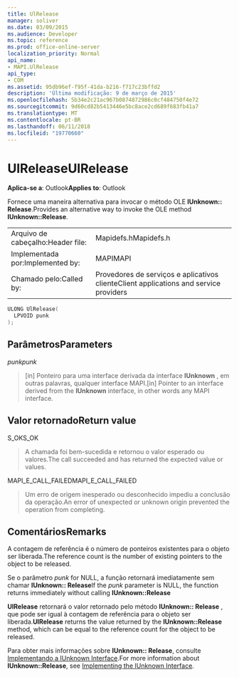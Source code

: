 ```yaml
---
title: UlRelease
manager: soliver
ms.date: 03/09/2015
ms.audience: Developer
ms.topic: reference
ms.prod: office-online-server
localization_priority: Normal
api_name:
- MAPI.UlRelease
api_type:
- COM
ms.assetid: 95db96ef-f95f-41da-b216-f717c23bffd2
description: 'Última modificação: 9 de março de 2015'
ms.openlocfilehash: 5b34e2c21ac967b0874872986c0cf484750f4e72
ms.sourcegitcommit: 9d60cd82b5413446e5bc8ace2cd689f683fb41a7
ms.translationtype: MT
ms.contentlocale: pt-BR
ms.lasthandoff: 06/11/2018
ms.locfileid: "19770660"
---
```

# <a name="ulrelease"></a><span data-ttu-id="85b41-103">UlRelease</span><span class="sxs-lookup"><span data-stu-id="85b41-103">UlRelease</span></span>

  
  
<span data-ttu-id="85b41-104">**Aplica-se a**: Outlook</span><span class="sxs-lookup"><span data-stu-id="85b41-104">**Applies to**: Outlook</span></span> 
  
<span data-ttu-id="85b41-105">Fornece uma maneira alternativa para invocar o método OLE **IUnknown:: Release**.</span><span class="sxs-lookup"><span data-stu-id="85b41-105">Provides an alternative way to invoke the OLE method **IUnknown::Release**.</span></span> 
  
|||
|:-----|:-----|
|<span data-ttu-id="85b41-106">Arquivo de cabeçalho:</span><span class="sxs-lookup"><span data-stu-id="85b41-106">Header file:</span></span>  <br/> |<span data-ttu-id="85b41-107">Mapidefs.h</span><span class="sxs-lookup"><span data-stu-id="85b41-107">Mapidefs.h</span></span>  <br/> |
|<span data-ttu-id="85b41-108">Implementada por:</span><span class="sxs-lookup"><span data-stu-id="85b41-108">Implemented by:</span></span>  <br/> |<span data-ttu-id="85b41-109">MAPI</span><span class="sxs-lookup"><span data-stu-id="85b41-109">MAPI</span></span>  <br/> |
|<span data-ttu-id="85b41-110">Chamado pelo:</span><span class="sxs-lookup"><span data-stu-id="85b41-110">Called by:</span></span>  <br/> |<span data-ttu-id="85b41-111">Provedores de serviços e aplicativos cliente</span><span class="sxs-lookup"><span data-stu-id="85b41-111">Client applications and service providers</span></span>  <br/> |
   
```cpp
ULONG UlRelease(
  LPVOID punk
);
```

## <a name="parameters"></a><span data-ttu-id="85b41-112">Parâmetros</span><span class="sxs-lookup"><span data-stu-id="85b41-112">Parameters</span></span>

 <span data-ttu-id="85b41-113">_punk_</span><span class="sxs-lookup"><span data-stu-id="85b41-113">_punk_</span></span>
  
> <span data-ttu-id="85b41-114">[in] Ponteiro para uma interface derivada da interface **IUnknown** , em outras palavras, qualquer interface MAPI.</span><span class="sxs-lookup"><span data-stu-id="85b41-114">[in] Pointer to an interface derived from the **IUnknown** interface, in other words any MAPI interface.</span></span> 
    
## <a name="return-value"></a><span data-ttu-id="85b41-115">Valor retornado</span><span class="sxs-lookup"><span data-stu-id="85b41-115">Return value</span></span>

<span data-ttu-id="85b41-116">S_OK</span><span class="sxs-lookup"><span data-stu-id="85b41-116">S_OK</span></span> 
  
> <span data-ttu-id="85b41-117">A chamada foi bem-sucedida e retornou o valor esperado ou valores.</span><span class="sxs-lookup"><span data-stu-id="85b41-117">The call succeeded and has returned the expected value or values.</span></span> 
    
<span data-ttu-id="85b41-118">MAPI_E_CALL_FAILED</span><span class="sxs-lookup"><span data-stu-id="85b41-118">MAPI_E_CALL_FAILED</span></span> 
  
> <span data-ttu-id="85b41-119">Um erro de origem inesperado ou desconhecido impediu a conclusão da operação.</span><span class="sxs-lookup"><span data-stu-id="85b41-119">An error of unexpected or unknown origin prevented the operation from completing.</span></span>
    
## <a name="remarks"></a><span data-ttu-id="85b41-120">Comentários</span><span class="sxs-lookup"><span data-stu-id="85b41-120">Remarks</span></span>

<span data-ttu-id="85b41-121">A contagem de referência é o número de ponteiros existentes para o objeto ser liberada.</span><span class="sxs-lookup"><span data-stu-id="85b41-121">The reference count is the number of existing pointers to the object to be released.</span></span> 
  
<span data-ttu-id="85b41-122">Se o parâmetro _punk_ for NULL, a função retornará imediatamente sem chamar **IUnknown:: Release**</span><span class="sxs-lookup"><span data-stu-id="85b41-122">If the  _punk_ parameter is NULL, the function returns immediately without calling **IUnknown::Release**</span></span>
  
 <span data-ttu-id="85b41-123">**UlRelease** retornará o valor retornado pelo método **IUnknown:: Release** , que pode ser igual à contagem de referência para o objeto ser liberada.</span><span class="sxs-lookup"><span data-stu-id="85b41-123">**UlRelease** returns the value returned by the **IUnknown::Release** method, which can be equal to the reference count for the object to be released.</span></span> 
  
<span data-ttu-id="85b41-124">Para obter mais informações sobre **IUnknown:: Release**, consulte [Implementando a IUnknown Interface](implementing-the-iunknown-interface.md).</span><span class="sxs-lookup"><span data-stu-id="85b41-124">For more information about **IUnknown::Release**, see [Implementing the IUnknown Interface](implementing-the-iunknown-interface.md).</span></span> 
  

